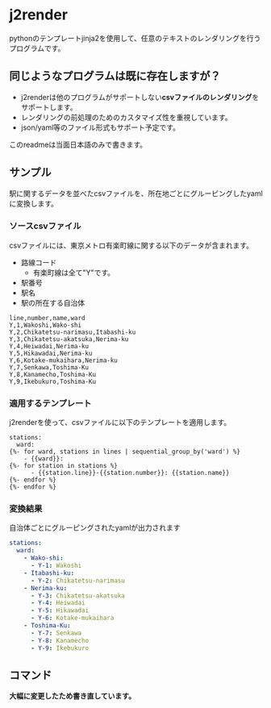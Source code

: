 # j2render
pythonのテンプレートjinja2を使用して、任意のテキストのレンダリングを行うプログラムです。

## 同じようなプログラムは既に存在しますが？
* j2renderは他のプログラムがサポートしない**csvファイルのレンダリング**をサポートします。
* レンダリングの前処理のためのカスタマイズ性を重視しています。
* json/yaml等のファイル形式もサポート予定です。

このreadmeは当面日本語のみで書きます。

  
## サンプル
駅に関するデータを並べたcsvファイルを、所在地ごとにグルーピングしたyamlに変換します。
### ソースcsvファイル
csvファイルには、東京メトロ有楽町線に関する以下のデータが含まれます。
* 路線コード
  * 有楽町線は全て"Y"です。
* 駅番号
* 駅名
* 駅の所在する自治体
``` csv
line,number,name,ward
Y,1,Wakoshi,Wako-shi
Y,2,Chikatetsu-narimasu,Itabashi-ku
Y,3,Chikatetsu-akatsuka,Nerima-ku
Y,4,Heiwadai,Nerima-ku
Y,5,Hikawadai,Nerima-ku
Y,6,Kotake-mukaihara,Nerima-ku
Y,7,Senkawa,Toshima-Ku
Y,8,Kanamecho,Toshima-Ku
Y,9,Ikebukuro,Toshima-Ku
```
### 適用するテンプレート
j2renderを使って、csvファイルに以下のテンプレートを適用します。
```
stations:
  ward:
{%- for ward, stations in lines | sequential_group_by('ward') %}
    - {{ward}}: 
{%- for station in stations %}
      - {{station.line}}-{{station.number}}: {{station.name}}
{%- endfor %}
{%- endfor %}
```
### 変換結果
自治体ごとにグルーピングされたyamlが出力されます
``` yml
stations:
  ward:
    - Wako-shi:
      - Y-1: Wakoshi
    - Itabashi-ku:
      - Y-2: Chikatetsu-narimasu
    - Nerima-ku:
      - Y-3: Chikatetsu-akatsuka
      - Y-4: Heiwadai
      - Y-5: Hikawadai
      - Y-6: Kotake-mukaihara
    - Toshima-Ku:
      - Y-7: Senkawa
      - Y-8: Kanamecho
      - Y-9: Ikebukuro
```
## コマンド
**大幅に変更したため書き直しています。**
